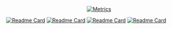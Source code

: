<div align="center">

<a href="https://github.com/y9c">
  <img alt="Metrics" src="https://github-readme-stats.vercel.app/api?username=y9c&show_icons=true&rank_icon=percentile&theme=bg_color=30,e96443,904e95">
</a>

</div>


[![Readme Card](https://github-readme-stats.vercel.app/api/pin/?username=y9c&repo=pseudoU-BIDseq&theme=bg_color=30,e96443,904e95)](https://github.com/y9c/pseudoU-BIDseq) [![Readme Card](https://github-readme-stats.vercel.app/api/pin/?username=y9c&repo=m6A-SACseq&theme=bg_color=30,e96443,904e95)](https://github.com/y9c/m6A-SACseq)
[![Readme Card](https://github-readme-stats.vercel.app/api/pin/?username=y9c&repo=m5C-UBSseq&theme=bg_color=30,e96443,904e95)](https://github.com/y9c/m5C-UBSseq) [![Readme Card](https://github-readme-stats.vercel.app/api/pin/?username=y9c&repo=m6A-CAMseq&theme=bg_color=30,e96443,904e95)](https://github.com/y9c/m6A-CAMseq)
